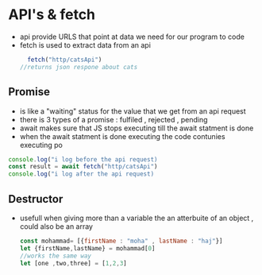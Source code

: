 # API's & fetch
- api provide URLS that point at data we need for our program to code
- fetch is used to extract data from an api
  ```javascript
    fetch("http/catsApi")
  //returns json respone about cats 
  ```
## Promise
- is like a "waiting" status for the value that we get from an api request
- there is 3 types of a promise : fulfiled , rejected , pending
- await makes sure that JS stops executing till the await statment is done
- when the await statment is done executing the code contunies executing po
```javascript
console.log("i log before the api request)
const result = await fetch("http/catsApi")
console.log("i log after the api request)
```
## Destructor 
- usefull when giving more than a variable the an atterbuite of an object , could also be an array 
  ```javascript
  const mohammad= [{firstName : "moha" , lastName : "haj"}]
  let {firstName,lastName} = mohammad[0]
  //works the same way
  let [one ,two,three] = [1,2,3]
  ```
## 
